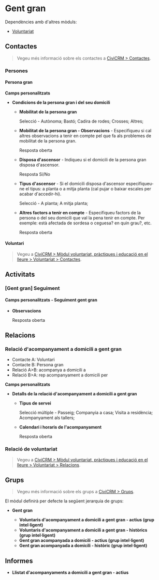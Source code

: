 # Gent gran

Dependències amb d'altres mòduls:

- [Voluntariat](/voluntariat-practiques-educacio-lleure/voluntariat/index.md)

## Contactes

> Vegeu més informació sobre els contactes a [CiviCRM > Contactes](/civicrm/contactes/).

### Persones

#### Persona gran

**Camps personalitzats**

- **Condicions de la persona gran i del seu domicili**

    - **Mobilitat de la persona gran**

        Selecció - Autònoma; Bastó; Cadira de rodes; Crosses; Altres;

    - **Mobilitat de la persona gran - Observacions** - Especifiqueu si cal altres observacions a tenir en compte pel que fa als problemes de mobilitat de la persona gran.

        Resposta oberta

    - **Disposa d'ascensor** - Indiqueu si el domicili de la persona gran disposa d'ascensor.

        Resposta Sí/No

    - **Tipus d'ascensor** - Si el domicili disposa d'ascensor especifiqueu-ne el tipus: a planta o a mitja planta (cal pujar o baixar escales per acabar d'accedir-hi).

        Selecció -  A planta; A mitja planta;

    - **Altres factors a tenir en compte** -  Especifiqueu factors de la persona o del seu domicili que val la pena tenir en compte. Per exemple: està afectada de sordesa o ceguesa? en quin grau?, etc.

        Resposta oberta

#### Voluntari

 > Vegeu a [CiviCRM > Mòdul voluntariat, pràctiques i educació en el lleure > Voluntariat > Contactes](/voluntariat-practiques-educacio-lleure/voluntariat/contactes/#voluntariaria).

## Activitats

### [Gent gran] Seguiment

#### Camps personalitzats - Seguiment gent gran

* **Observacions**

    Resposta oberta

## Relacions

### Relació d'acompanyament a domicili a gent gran

- Contacte A: Voluntari
- Contacte B: Persona gran
- Relació A>B: acompanya a domicili a
- Relació B>A: rep acompanyament a domicili per

**Camps personalitzats**

- **Detalls de la relació d'acompanyament a domicili a gent gran**

    - **Tipus de servei**

        Selecció múltiple - Passeig; Companyia a casa; Visita a residència; Acompanyament als tallers;

    - **Calendari i horaris de l'acompanyament**

        Resposta oberta


### Relació de voluntariat

> Vegeu a [CiviCRM > Mòdul voluntariat, pràctiques i educació en el lleure > Voluntariat > Relacions](/voluntariat-practiques-educacio-lleure/voluntariat/relacions/#es-voluntariaria-a-te-de-voluntariaria-a).

## Grups

> Vegeu més informació sobre els grups a [CiviCRM > Grups](/civicrm/grups/).

El mòdul definirà per defecte la següent jerarquia de grups:

- **Gent gran**

    - **Voluntaris d'acompanyament a domicili a gent gran - actius (grup intel·ligent)**
    - **Voluntaris d'acompanyament a domicili a gent gran - històrics (grup intel·ligent)**
    - **Gent gran acompanyada a domicili - actius (grup intel·ligent)**
    - **Gent gran acompanyada a domicili - històric (grup intel·ligent)**

## Informes

- **Llistat d'acompanyaments a domicili a gent gran - actius**
